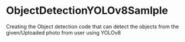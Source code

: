 # ObjectDetectionYOLOv8Samlple
Creating the Object detection code that can detect the objects from the given/Uploaded photo from user using YOLOv8 
